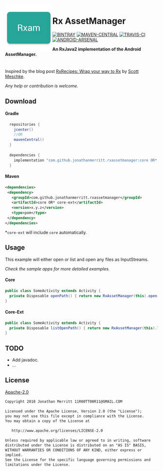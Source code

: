 <img src="https://raw.githubusercontent.com/JonathanMerritt/RxAssetManager/master/app/src/main/ic_launcher-web.png" width="156" align="left"/>

# Rx AssetManager
[![BINTRAY][BINTRAY-SVG]][BINTRAY]
[![MAVEN-CENTRAL][MAVEN-CENTRAL-SVG]][MAVEN-CENTRAL]
[![TRAVIS-CI][TRAVIS-CI-SVG]][TRAVIS-CI]
[![ANDROID-ARSENAL][ANDROID-ARSENAL-SVG]][ANDROID-ARSENAL]

**An RxJava2 implementation of the Android AssetManager.**

#

Inspired by the blog post [RxRecipes: Wrap your way to Rx][RX-RECIPES] by [Scott Meschke][SCOTT-MESCHKE].

_Any help or contribution is welcome._

## Download
#### Gradle
```groovy
  repositories {
    jcenter()
    //OR
    mavenCentral()
  }

  dependencies {
    implementation "com.github.jonathanmerritt.rxassetmanager:core OR* core-ext:x.y.z"
  }
```

#### Maven
```xml
<dependencies>
 <dependency>
   <groupId>com.github.jonathanmerritt.rxassetmanager</groupId>
   <artifactId>core OR* core-ext</artifactId>
   <version>x.y.z</version>
   <type>pom</type>
 </dependency>
</dependencies>
```

*`core-ext` will include `core` automatically.


## Usage
This example will either open or list and open any files as InputStreams.

_Check the sample apps for more detailed examples._

#### Core
```java
public class SomeActivity extends Activity {
  private Disposable openPath() { return new RxAssetManager(this).open("Asset").subscribe(is -> {}); }
}
```

#### Core-Ext
```java
public class SomeActivity extends Activity { 
  private Disposable listOpenPath() { return new RxAssetManager(this).listOpen("Assets").subscribe(is -> {}); }
}
```

## TODO
- Add javadoc.
- ...

## License
[Apache-2.0][LICENSE]

    Copyright 2018 Jonathan Merritt 11R00TT00R11@GMAIL.COM

    Licensed under the Apache License, Version 2.0 (the "License");
    you may not use this file except in compliance with the License.
    You may obtain a copy of the License at

       http://www.apache.org/licenses/LICENSE-2.0

    Unless required by applicable law or agreed to in writing, software
    distributed under the License is distributed on an "AS IS" BASIS,
    WITHOUT WARRANTIES OR CONDITIONS OF ANY KIND, either express or implied.
    See the License for the specific language governing permissions and
    limitations under the License.

[BINTRAY-SVG]:https://img.shields.io/bintray/v/jonathanmerritt/RxAssetManager/core.svg?style=flat-square&colorB=067EC4&label=Bintray
[BINTRAY]:https://bintray.com/jonathanmerritt/RxAssetManager/core/_latestVersion
[MAVEN-CENTRAL-SVG]: https://img.shields.io/maven-central/v/com.github.jonathanmerritt.rxassetmanager/core.svg?style=flat-square&colorB=067EC4&label=MavenCentral
[MAVEN-CENTRAL]: http://repo1.maven.org/maven2/com/github/jonathanmerritt/rxassetmanager/core
[TRAVIS-CI-SVG]: https://img.shields.io/travis/JonathanMerritt/RxAssetManager.svg?style=flat-square&colorB=067EC4&label=TravisCI
[TRAVIS-CI]: https://travis-ci.org/JonathanMerritt/RxAssetManager
[ANDROID-ARSENAL-SVG]: https://img.shields.io/badge/AndroidArsenal-RxAssetManager-blue.svg?style=flat-square
[ANDROID-ARSENAL]: https://android-arsenal.com/details/1/6855

[RELEASES]: https://github.com/JonathanMerritt/RxAssetManager/releases
[LICENSE]: https://github.com/JonathanMerritt/RxAssetManager/blob/master/LICENSE.txt
[RX-RECIPES]: https://hackernoon.com/rxrecipes-wrap-your-way-to-rx-fd40eb5254b6
[SCOTT-MESCHKE]: https://github.com/scottmeschke